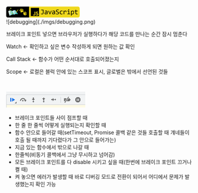 <br />
<a href="https://github.com/seol-yu/TIL/tree/master/JavaScript/101" target="_blank"><img src="https://github.com/seol-yu/TIL/blob/master/images/javascript-badge-logo.png?raw=true" height=30 /></a>
<br />
![debugging](./imgs/debugging.png)

브레이크 포인트 넣으면 브라우저가 실행하다가 해당 코드를 만나는 순간 잠시 멈춘다

Watch <- 확인하고 싶은 변수 작성하게 되면 원하는 값 확인

Call Stack <- 함수가 어떤 순서대로 호출되어졌는지

Scope <- 로컬은 블럭 안에 있는 스코프 표시, 글로벌은 밖에서 선언된 것들

<br />

![button](./imgs/button.png)

* 브레이크 포인트들 사이 점프할 때
* 한 줄 한 줄씩 어떻게 실행되는지 확인할 때
* 함수 안으로 들어갈 때(setTimeout, Promise 콜백 같은 것들 호출할 때 걔네들이 호출 될 때까지 기다렸다가 그 안으로 들어가는)
* 지금 있는 함수에서 밖으로 나갈 때
* 한줄씩(비동기 콜백에서 그냥 무시하고 넘어감)
* 모든 브레이크 포인트를 다 disable 시키고 싶을 때(한번에 브레이크 포인트 끄거나 켤 때)
* 켜 놓으면 에러가 발생할 때 바로 디버깅 모드로 전환이 되어서 어디에서 문제가 발생했는지 확인 가능

